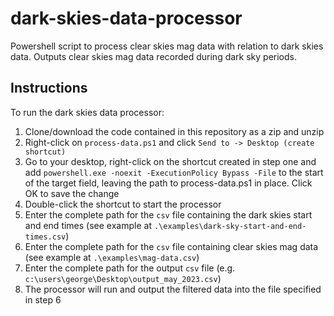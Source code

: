 # dark-skies-data-processor

Powershell script to process clear skies mag data with relation to dark skies data. Outputs clear skies mag data recorded during dark sky periods.

## Instructions

To run the dark skies data processor:

1. Clone/download the code contained in this repository as a zip and unzip
2. Right-click on `process-data.ps1` and click `Send to -> Desktop (create shortcut)`
3. Go to your desktop, right-click on the shortcut created in step one and add `powershell.exe -noexit -ExecutionPolicy Bypass -File` to the start of the target field, leaving the path to process-data.ps1 in place. Click OK to save the change
4. Double-click the shortcut to start the processor
5. Enter the complete path for the `csv` file containing the dark skies start and end times (see example at `.\examples\dark-sky-start-and-end-times.csv`)
6. Enter the complete path for the `csv` file containing clear skies mag data (see example at `.\examples\mag-data.csv`)
7. Enter the complete path for the output `csv` file (e.g. `c:\users\george\Desktop\output_may_2023.csv`)
8. The processor will run and output the filtered data into the file specified in step 6
